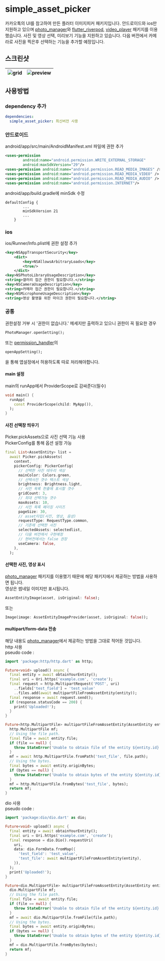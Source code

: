 # simple_asset_picker

카카오톡의 UI를 참고하여 만든 플러터 이미지피커 패키지입니다. 안드로이드와 ios만 지원하고 있으며 [photo_manager](https://pub.dev/packages/photo_manager)와 [flutter_riverpod](https://pub.dev/packages/flutter_riverpod), [video_player](https://pub.dev/packages/video_player) 패키지를 이용했습니다. 사진 및 영상 선택, 미리보기 기능을 지원하고 있습니다. 다음 버전에서 카메라로 사진을 찍은후 선택하는 기능을 추가할 예정입니다.

## 스크린샷
|![grid](https://raw.githubusercontent.com/leegh519/0/main/asset_gird.png)|![preview](https://raw.githubusercontent.com/leegh519/0/main/asset_preview.png)|
|-|-|


## 사용방법

### dependency 추가
```yaml
dependencies:
  simple_asset_picker: 최신버전 사용
```

### 안드로이드
android/app/src/main/AndroidManifest.xml 파일에 권한 추가
```xml
<uses-permission
        android:name="android.permission.WRITE_EXTERNAL_STORAGE"
        android:maxSdkVersion="29"/>
<uses-permission android:name="android.permission.READ_MEDIA_IMAGES" />
<uses-permission android:name="android.permission.READ_MEDIA_VIDEO" />
<uses-permission android:name="android.permission.READ_MEDIA_AUDIO" />
<uses-permission android:name="android.permission.INTERNET"/>
```


android/app/build.gradle에 minSdk 수정
```
defaultConfig {
        ...
        minSdkVersion 21
        ...
    }
```


### ios
ios/Runner/Info.plist에 권한 설정 추가
```xml
<key>NSAppTransportSecurity</key>
	<dict>
		<key>NSAllowsArbitraryLoads</key>
		<true/>
	</dict>
<key>NSPhotoLibraryUsageDescription</key>
<string>갤러리 접근 권한이 필요합니다.</string>
<key>NSCameraUsageDescription</key>
<string>카메라 접근 권한이 필요합니다.</string>
<key>NSMicrophoneUsageDescription</key>
<string>영상 촬영을 위한 마이크 권한이 필요합니다.</string>
```

### 공통

권한설정 거부 시 '권한이 없습니다.' 메세지만 출력하고 있으니 권한이 꼭 필요한 경우 
```dart
PhotoManager.openSetting();
```
또는 [permission_handler](https://pub.dev/packages/permission_handler)의 
```dart
openAppSetting();
```
을 통해 앱설정에서 허용하도록 따로 처리해야합니다.

#### main 설정
main의 runApp에서 ProviderScope로 감싸준다(필수)
```dart
void main() {
  runApp(
    const ProviderScope(child: MyApp()),
  );
}
```

#### 사진 선택창 띄우기
Picker.pickAssets으로 사진 선택 기능 사용   
PickerConfig를 통해 옵션 설정 가능
```dart
final List<AssetEntity> list = 
  await Picker.pickAssets(
    context,
    pickerConfig: PickerConfig(
      // 선택한 사진 테두리 색상
      mainColor: Colors.green,
      // 선택사진 갯수 텍스트 색상
      brightness: Brightness.light,
      // 사진 목록 한줄에 표시할 갯수
      gridCount: 3,
      // 최대 선택가능 갯수
      maxAssets: 10,
      // 사진 목록 페이징 사이즈
      pageSize: 30,
      // asset타입(사진, 영상, 음성)
      requestType: RequestType.common,
      // 기존에 선택한 사진
      selectedAssets: selectedlist,
      // 다음 버전에서 구현예정
      // 현버전에서는 false 권장
      useCamera: false,
    ),
  );
```

#### 선택한 사진, 영상 표시
[photo_manager](https://pub.dev/packages/photo_manager) 패키지를 이용했기 때문에 해당 패키지에서 제공하는 방법을 사용하면 됩니다.   
영상은 썸네일 이미지만 표시됩니다.
```dart
AssetEntityImage(asset, isOriginal: false);
```
또는
```dart
Image(image: AssetEntityImageProvider(asset, isOriginal: false));
```

#### multipart/form-data 전송
해당 내용도 [photo_manager](https://pub.dev/packages/photo_manager)에서 제공하는 방법을 그대로 적어둔 것입니다.   
http 사용   
pseudo code :
```dart
import 'package:http/http.dart' as http;

Future<void> upload() async {
  final entity = await obtainYourEntity();
  final uri = Uri.https('example.com', 'create');
  final request = http.MultipartRequest('POST', uri)
    ..fields['test_field'] = 'test_value'
    ..files.add(await multipartFileFromAssetEntity(entity));
  final response = await request.send();
  if (response.statusCode == 200) {
    print('Uploaded!');
  }
}

Future<http.MultipartFile> multipartFileFromAssetEntity(AssetEntity entity) async {
  http.MultipartFile mf;
  // Using the file path.
  final file = await entity.file;
  if (file == null) {
    throw StateError('Unable to obtain file of the entity ${entity.id}.');
  }
  mf = await http.MultipartFile.fromPath('test_file', file.path);
  // Using the bytes.
  final bytes = await entity.originBytes;
  if (bytes == null) {
    throw StateError('Unable to obtain bytes of the entity ${entity.id}.');
  }
  mf = http.MultipartFile.fromBytes('test_file', bytes);
  return mf;
}
```

dio 사용   
pseudo code :
```dart
import 'package:dio/dio.dart' as dio;

Future<void> upload() async {
  final entity = await obtainYourEntity();
  final uri = Uri.https('example.com', 'create');
  final response = dio.Dio().requestUri(
    uri,
    data: dio.FormData.fromMap({
      'test_field': 'test_value',
      'test_file': await multipartFileFromAssetEntity(entity),
    }),
  );
  print('Uploaded!');
}

Future<dio.MultipartFile> multipartFileFromAssetEntity(AssetEntity entity) async {
  dio.MultipartFile mf;
  // Using the file path.
  final file = await entity.file;
  if (file == null) {
    throw StateError('Unable to obtain file of the entity ${entity.id}.');
  }
  mf = await dio.MultipartFile.fromFile(file.path);
  // Using the bytes.
  final bytes = await entity.originBytes;
  if (bytes == null) {
    throw StateError('Unable to obtain bytes of the entity ${entity.id}.');
  }
  mf = dio.MultipartFile.fromBytes(bytes);
  return mf;
}
```

